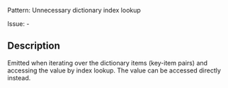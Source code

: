 Pattern: Unnecessary dictionary index lookup

Issue: -

## Description

Emitted when iterating over the dictionary items (key-item pairs) and accessing the value by index lookup. The value can be accessed directly instead.
